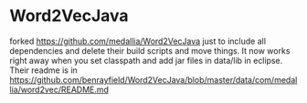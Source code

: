 # Word2VecJava
forked https://github.com/medallia/Word2VecJava just to include all dependencies and delete their build scripts and move things. It now works right away when you set classpath and add jar files in data/lib in eclipse. Their readme is in https://github.com/benrayfield/Word2VecJava/blob/master/data/com/medallia/word2vec/README.md
